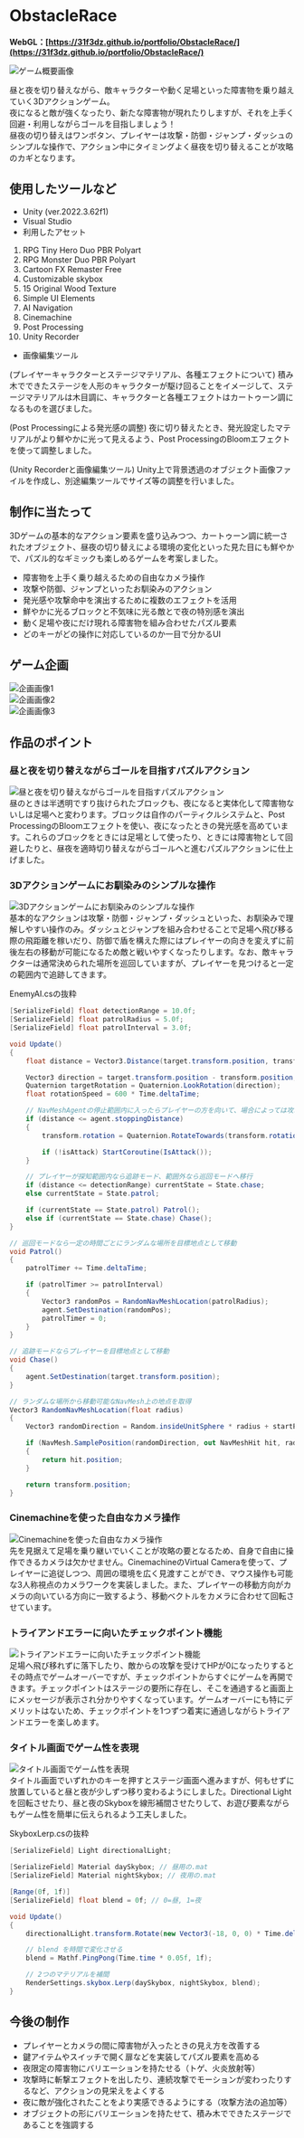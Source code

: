 # ObstacleRace
**WebGL：[https://31f3dz.github.io/portfolio/ObstacleRace/](https://31f3dz.github.io/portfolio/ObstacleRace/)**

![ゲーム概要画像](readmeImg/readmeImg_01.png)

昼と夜を切り替えながら、敵キャラクターや動く足場といった障害物を乗り越えていく3Dアクションゲーム。  
夜になると敵が強くなったり、新たな障害物が現れたりしますが、それを上手く回避・利用しながらゴールを目指しましょう！  
昼夜の切り替えはワンボタン、プレイヤーは攻撃・防御・ジャンプ・ダッシュのシンプルな操作で、アクション中にタイミングよく昼夜を切り替えることが攻略のカギとなります。

## 使用したツールなど
* Unity (ver.2022.3.62f1)
* Visual Studio
* 利用したアセット
1. RPG Tiny Hero Duo PBR Polyart
2. RPG Monster Duo PBR Polyart
3. Cartoon FX Remaster Free
4. Customizable skybox
5. 15 Original Wood Texture
6. Simple UI Elements
7. AI Navigation
8. Cinemachine
9. Post Processing
10. Unity Recorder
* 画像編集ツール

(プレイヤーキャラクターとステージマテリアル、各種エフェクトについて)
積み木でできたステージを人形のキャラクターが駆け回ることをイメージして、ステージマテリアルは木目調に、キャラクターと各種エフェクトはカートゥーン調になるものを選びました。

(Post Processingによる発光感の調整)
夜に切り替えたとき、発光設定したマテリアルがより鮮やかに光って見えるよう、Post ProcessingのBloomエフェクトを使って調整しました。

(Unity Recorderと画像編集ツール)
Unity上で背景透過のオブジェクト画像ファイルを作成し、別途編集ツールでサイズ等の調整を行いました。

## 制作に当たって
3Dゲームの基本的なアクション要素を盛り込みつつ、カートゥーン調に統一されたオブジェクト、昼夜の切り替えによる環境の変化といった見た目にも鮮やかで、パズル的なギミックも楽しめるゲームを考案しました。
* 障害物を上手く乗り越えるための自由なカメラ操作
* 攻撃や防御、ジャンプといったお馴染みのアクション
* 発光感や攻撃命中を演出するために複数のエフェクトを活用
* 鮮やかに光るブロックと不気味に光る敵とで夜の特別感を演出
* 動く足場や夜にだけ現れる障害物を組み合わせたパズル要素
* どのキーがどの操作に対応しているのか一目で分かるUI

## ゲーム企画
![企画画像1](readmeImg/readmeImg_02.png)  
![企画画像2](readmeImg/readmeImg_03.png)  
![企画画像3](readmeImg/readmeImg_04.png)  

## 作品のポイント
### 昼と夜を切り替えながらゴールを目指すパズルアクション
![昼と夜を切り替えながらゴールを目指すパズルアクション](readmeImg/readmeImg_05.png)  
昼のときは半透明ですり抜けられたブロックも、夜になると実体化して障害物ないしは足場へと変わります。ブロックは自作のパーティクルシステムと、Post ProcessingのBloomエフェクトを使い、夜になったときの発光感を高めています。これらのブロックをときには足場として使ったり、ときには障害物として回避したりと、昼夜を適時切り替えながらゴールへと進むパズルアクションに仕上げました。

### 3Dアクションゲームにお馴染みのシンプルな操作
![3Dアクションゲームにお馴染みのシンプルな操作](readmeImg/readmeImg_06.png)  
基本的なアクションは攻撃・防御・ジャンプ・ダッシュといった、お馴染みで理解しやすい操作のみ。ダッシュとジャンプを組み合わせることで足場へ飛び移る際の飛距離を稼いだり、防御で盾を構えた際にはプレイヤーの向きを変えずに前後左右の移動が可能になるため敵と戦いやすくなったりします。なお、敵キャラクターは通常決められた場所を巡回していますが、プレイヤーを見つけると一定の範囲内で追跡してきます。

EnemyAI.csの抜粋
```C#
[SerializeField] float detectionRange = 10.0f;
[SerializeField] float patrolRadius = 5.0f;
[SerializeField] float patrolInterval = 3.0f;

void Update()
{
    float distance = Vector3.Distance(target.transform.position, transform.position); // 敵キャラクターとプレイヤーとの距離

    Vector3 direction = target.transform.position - transform.position;
    Quaternion targetRotation = Quaternion.LookRotation(direction);
    float rotationSpeed = 600 * Time.deltaTime;

    // NavMeshAgentの停止範囲内に入ったらプレイヤーの方を向いて、場合によっては攻撃
    if (distance <= agent.stoppingDistance)
    {
        transform.rotation = Quaternion.RotateTowards(transform.rotation, targetRotation, rotationSpeed);

        if (!isAttack) StartCoroutine(IsAttack());
    }

    // プレイヤーが探知範囲内なら追跡モード、範囲外なら巡回モードへ移行
    if (distance <= detectionRange) currentState = State.chase;
    else currentState = State.patrol;

    if (currentState == State.patrol) Patrol();
    else if (currentState == State.chase) Chase();
}

// 巡回モードなら一定の時間ごとにランダムな場所を目標地点として移動
void Patrol()
{
    patrolTimer += Time.deltaTime;

    if (patrolTimer >= patrolInterval)
    {
        Vector3 randomPos = RandomNavMeshLocation(patrolRadius);
        agent.SetDestination(randomPos);
        patrolTimer = 0;
    }
}

// 追跡モードならプレイヤーを目標地点として移動
void Chase()
{
    agent.SetDestination(target.transform.position);
}

// ランダムな場所から移動可能なNavMesh上の地点を取得
Vector3 RandomNavMeshLocation(float radius)
{
    Vector3 randomDirection = Random.insideUnitSphere * radius + startPosition;

    if (NavMesh.SamplePosition(randomDirection, out NavMeshHit hit, radius, NavMesh.AllAreas))
    {
        return hit.position;
    }

    return transform.position;
}
```

### Cinemachineを使った自由なカメラ操作
![Cinemachineを使った自由なカメラ操作](readmeImg/readmeImg_07.png)  
先を見据えて足場を乗り継いでいくことが攻略の要となるため、自身で自由に操作できるカメラは欠かせません。CinemachineのVirtual Cameraを使って、プレイヤーに追従しつつ、周囲の環境を広く見渡すことができ、マウス操作も可能な3人称視点のカメラワークを実装しました。また、プレイヤーの移動方向がカメラの向いている方向に一致するよう、移動ベクトルをカメラに合わせて回転させています。

### トライアンドエラーに向いたチェックポイント機能
![トライアンドエラーに向いたチェックポイント機能](readmeImg/readmeImg_08.png)  
足場へ飛び移れずに落下したり、敵からの攻撃を受けてHPが0になったりするとその時点でゲームオーバーですが、チェックポイントからすぐにゲームを再開できます。チェックポイントはステージの要所に存在し、そこを通過すると画面上にメッセージが表示され分かりやすくなっています。ゲームオーバーにも特にデメリットはないため、チェックポイントを1つずつ着実に通過しながらトライアンドエラーを楽しめます。

### タイトル画面でゲーム性を表現
![タイトル画面でゲーム性を表現](readmeImg/readmeImg_09.png)  
タイトル画面でいずれかのキーを押すとステージ画面へ進みますが、何もせずに放置していると昼と夜が少しずつ移り変わるようにしました。Directional Lightを回転させたり、昼と夜のSkyboxを線形補間させたりして、お遊び要素ながらもゲーム性を簡単に伝えられるよう工夫しました。

SkyboxLerp.csの抜粋
```C#
[SerializeField] Light directionalLight;

[SerializeField] Material daySkybox; // 昼用の.mat
[SerializeField] Material nightSkybox; // 夜用の.mat

[Range(0f, 1f)]
[SerializeField] float blend = 0f; // 0=昼, 1=夜

void Update()
{
    directionalLight.transform.Rotate(new Vector3(-18, 0, 0) * Time.deltaTime);

    // blend を時間で変化させる
    blend = Mathf.PingPong(Time.time * 0.05f, 1f);

    // 2つのマテリアルを補間
    RenderSettings.skybox.Lerp(daySkybox, nightSkybox, blend);
}
```

## 今後の制作
* プレイヤーとカメラの間に障害物が入ったときの見え方を改善する
* 鍵アイテムやスイッチで開く扉などを実装してパズル要素を高める
* 夜限定の障害物にバリエーションを持たせる（トゲ、火炎放射等）
* 攻撃時に斬撃エフェクトを出したり、連続攻撃でモーションが変わったりするなど、アクションの見栄えをよくする
* 夜に敵が強化されたことをより実感できるようにする（攻撃方法の追加等）
* オブジェクトの形にバリエーションを持たせて、積み木でできたステージであることを強調する
